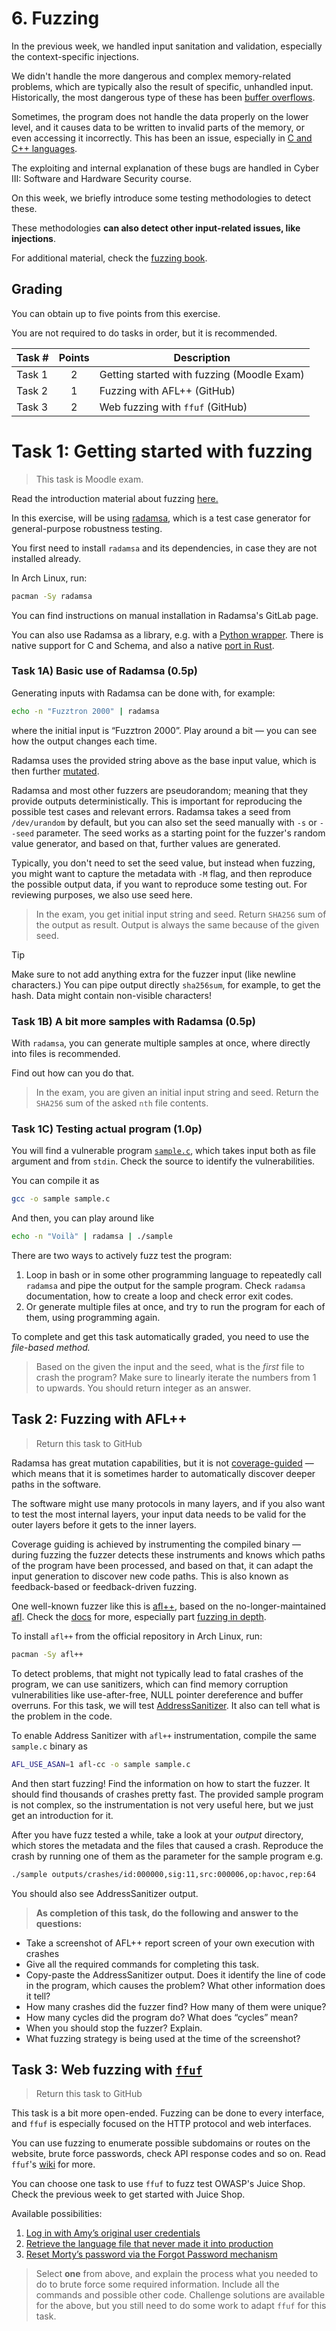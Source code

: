 
# 6. Fuzzing

In the previous week, we handled input sanitation and validation, especially the context-specific injections.

We didn't handle the more dangerous and complex memory-related problems, which are typically also the result of specific, unhandled input.
Historically, the most dangerous type of these has been [buffer overflows](https://en.wikipedia.org/wiki/Buffer_overflow).

Sometimes, the program does not handle the data properly on the lower level, and it causes data to be written to invalid parts of the memory, or even accessing it incorrectly.
This has been an issue, especially in [C and C++ languages](https://www.cisa.gov/news-events/news/urgent-need-memory-safety-software-products).

The exploiting and internal explanation of these bugs are handled in Cyber III: Software and Hardware Security course.

On this week, we briefly introduce some testing methodologies to detect these.

These methodologies **can also detect other input-related issues, like injections**.

For additional material, check the [fuzzing book](https://www.fuzzingbook.org/).
## Grading

You can obtain up to five points from this exercise.

You are not required to do tasks in order, but it is recommended.


| Task # | Points | Description |
| ---- | :--: | ---- |
| Task 1 | 2 | Getting started with fuzzing (Moodle Exam)  |
| Task 2 | 1 | Fuzzing with AFL++ (GitHub) |
| Task 3 | 2 | Web fuzzing with `ffuf` (GitHub) |

# Task 1: Getting started with fuzzing

> This task is Moodle exam.

Read the introduction material about fuzzing [here.](https://github.com/ouspg/fuzz-testing-beginners-guide)

In this exercise, will be using [radamsa](https://gitlab.com/akihe/radamsa), which is a test case generator for general-purpose robustness testing.

You first need to install `radamsa` and its dependencies, in case they are not installed already.

In Arch Linux, run:

```sh
pacman -Sy radamsa
```

You can find instructions on manual installation in Radamsa's GitLab page.

You can also use Radamsa as a library, e.g. with a [Python wrapper](https://github.com/tsundokul/pyradamsa). There is native support for C and Schema, and also a native [port in Rust](https://github.com/microsoft/rusty-radamsa).


### Task 1A) Basic use of Radamsa (0.5p)

Generating inputs with Radamsa can be done with, for example:

```sh
echo -n "Fuzztron 2000" | radamsa
```

where the initial input is “Fuzztron 2000”.
Play around a bit — you can see how the output changes each time.

Radamsa uses the provided string above as the base input value, which is then further [mutated](https://www.fuzzingbook.org/html/MutationFuzzer.html). 

Radamsa and most other fuzzers are pseudorandom; meaning that they provide outputs deterministically.
This is important for reproducing the possible test cases and relevant errors.
Radamsa takes a seed from `/dev/urandom` by default, but you can also set the seed manually with `-s` or `--seed` parameter.
The seed works as a starting point for the fuzzer's random value generator, and based on that, further values are generated. 

Typically, you don't need to set the seed value, but instead when fuzzing, you might want to capture the metadata with `-M` flag, and then reproduce the possible output data, if you want to reproduce some testing out.
For reviewing purposes, we also use seed here.


> In the exam, you get initial input string and seed.  Return `SHA256` sum of the output as result. Output is always the same because of the given seed.

> [!Tip]
> Make sure to not add anything extra for the fuzzer input (like newline characters.) You can pipe output directly `sha256sum`, for example, to get the hash. Data might contain non-visible characters!

### Task 1B) A bit more samples with Radamsa (0.5p)

With `radamsa`, you can generate multiple samples at once, where directly into files is recommended. 

Find out how can you do that.

> In the exam, you are given an initial input string and seed. Return the `SHA256` sum of the asked `nth` file contents. 

### Task 1C) Testing actual program (1.0p)

You will find a vulnerable program [`sample.c`](sample.c), which takes input both as file argument and from `stdin`.
Check the source to identify the vulnerabilities.

You can compile it as

```sh
gcc -o sample sample.c
```

And then, you can play around like

```sh
echo -n "Voilà" | radamsa | ./sample
```

There are two ways to actively fuzz test the program:

1. Loop in bash or in some other programming language to repeatedly call `radamsa` and pipe the output for the sample program. Check `radamsa` documentation, how to create a loop and check error exit codes.
2. Or generate multiple files at once, and try to run the program for each of them, using programming again.

To complete and get this task automatically graded, you need to use the *file-based method.*

> Based on the given the input and the seed, what is the *first* file to crash the program? Make sure to linearly iterate the numbers from 1 to upwards. You should return integer as an answer.

## Task 2: Fuzzing with AFL++

> Return this task to GitHub

Radamsa has great mutation capabilities, but it is not [coverage-guided](https://www.fuzzingbook.org/html/Coverage.html) — which means that it is sometimes harder to automatically discover deeper paths in the software.

The software might use many protocols in many layers, and if you also want to test the most internal layers, your input data needs to be valid for the outer layers before it gets to the inner layers.

Coverage guiding is achieved by instrumenting the compiled binary — during fuzzing the fuzzer detects these instruments and knows which paths of the program have been processed, and based on that, it can adapt the input generation to discover new code paths.
This is also known as feedback-based or feedback-driven fuzzing.

One well-known fuzzer like this is [afl++](https://aflplus.plus/), based on the no-longer-maintained [afl](https://github.com/google/AFL).
Check the [docs](https://aflplus.plus/docs/) for more, especially part [fuzzing in depth](https://aflplus.plus/docs/fuzzing_in_depth/).

To install `afl++` from the official repository in Arch Linux, run:

```sh
pacman -Sy afl++
```

To detect problems, that might not typically lead to fatal crashes of the program, we can use sanitizers, which can find memory corruption vulnerabilities like use-after-free, NULL pointer dereference and buffer overruns.
For this task, we will test [AddressSanitizer](https://github.com/google/sanitizers/wiki/AddressSanitizer). It also can tell what is the problem in the code.

To enable Address Sanitizer with `afl++` instrumentation, compile the same `sample.c` binary as

```sh
AFL_USE_ASAN=1 afl-cc -o sample sample.c
```

And then start fuzzing! Find the information on how to start the fuzzer.
It should find thousands of crashes pretty fast.
The provided sample program is not complex, so the instrumentation is not very useful here, but we just get an introduction for it.

After you have fuzz tested a while, take a look at your *output* directory, which stores the metadata and the files that caused a crash.
Reproduce the crash by running one of them as the parameter for the sample program e.g. 

```sh
./sample outputs/crashes/id:000000,sig:11,src:000006,op:havoc,rep:64
```

You should also see AddressSanitizer output.

> **As completion of this task, do the following and answer to the questions:**

- Take a screenshot of AFL++ report screen of your own execution with crashes
- Give all the required commands for completing this task.
- Copy-paste the AddressSanitizer output. Does it identify the line of code in the program, which causes the problem? What other information does it tell?
- How many crashes did the fuzzer find? How many of them were unique?
- How many cycles did the program do? What does “cycles” mean?
- When you should stop the fuzzer? Explain.
- What fuzzing strategy is being used at the time of the screenshot?


## Task 3: Web fuzzing with [`ffuf`](https://github.com/ffuf/ffuf)

> Return this task to GitHub

This task is a bit more open-ended.
Fuzzing can be done to every interface, and `ffuf` is especially focused on the HTTP protocol and web interfaces.

You can use fuzzing to enumerate possible subdomains or routes on the website, brute force passwords, check API response codes and so on.
Read `ffuf`'s [wiki](https://github.com/ffuf/ffuf/wiki) for more.

You can choose one task to use `ffuf` to fuzz test OWASP's Juice Shop.  Check the previous week to get started with Juice Shop.


Available possibilities:

1. [Log in with Amy’s original user credentials](https://pwning.owasp-juice.shop/companion-guide/latest/part2/sensitive-data-exposure.html#_log_in_with_amys_original_user_credentials)
2. [Retrieve the language file that never made it into production](https://pwning.owasp-juice.shop/companion-guide/latest/part2/broken-anti-automation.html#_retrieve_the_language_file_that_never_made_it_into_production)
3. [Reset Morty’s password via the Forgot Password mechanism](https://pwning.owasp-juice.shop/companion-guide/latest/part2/broken-anti-automation.html#_reset_mortys_password_via_the_forgot_password_mechanism)

> Select **one** from above, and explain the process what you needed to do to brute force some required information. Include all the commands and possible other code. Challenge solutions are available for the above, but you still need to do some work to adapt `ffuf` for this task.
